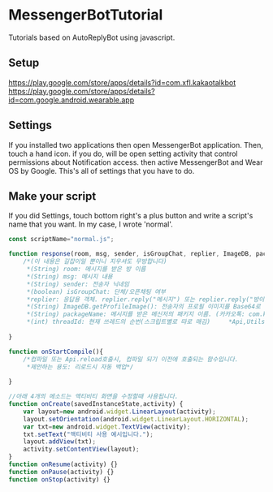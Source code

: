 # MessengerBotTutorial
Tutorials based on AutoReplyBot using javascript.

## Setup
https://play.google.com/store/apps/details?id=com.xfl.kakaotalkbot  
https://play.google.com/store/apps/details?id=com.google.android.wearable.app

## Settings
If you installed two applications then open MessengerBot application. Then, touch a hand icon. if you do, will be open setting activity that control permissions about Notification access. then active MessengerBot and Wear OS by Google. This's all of settings that you have to do.

## Make your script
If you did Settings, touch bottom right's a plus button and write a script's name that you want. In my case, I wrote 'normal'.
```js
const scriptName="normal.js";

function response(room, msg, sender, isGroupChat, replier, ImageDB, packageName, threadId){
    /*(이 내용은 길잡이일 뿐이니 지우셔도 무방합니다)
     *(String) room: 메시지를 받은 방 이름
     *(String) msg: 메시지 내용
     *(String) sender: 전송자 닉네임
     *(boolean) isGroupChat: 단체/오픈채팅 여부
     *replier: 응답용 객체. replier.reply("메시지") 또는 replier.reply("방이름","메시지")로 전송
     *(String) ImageDB.getProfileImage(): 전송자의 프로필 이미지를 Base64로 인코딩하여 반환
     *(String) packageName: 메시지를 받은 메신저의 패키지 이름. (카카오톡: com.kakao.talk, 페메: com.facebook.orca, 라인: jp.naver.line.android
     *(int) threadId: 현재 쓰레드의 순번(스크립트별로 따로 매김)     *Api,Utils객체에 대해서는 설정의 도움말 참조*/
    
}

function onStartCompile(){
    /*컴파일 또는 Api.reload호출시, 컴파일 되기 이전에 호출되는 함수입니다.
     *제안하는 용도: 리로드시 자동 백업*/
    
}

//아래 4개의 메소드는 액티비티 화면을 수정할때 사용됩니다.
function onCreate(savedInstanceState,activity) {
    var layout=new android.widget.LinearLayout(activity);
    layout.setOrientation(android.widget.LinearLayout.HORIZONTAL);
    var txt=new android.widget.TextView(activity);
    txt.setText("액티비티 사용 예시입니다.");
    layout.addView(txt);
    activity.setContentView(layout);
}
function onResume(activity) {}
function onPause(activity) {}
function onStop(activity) {}
```

